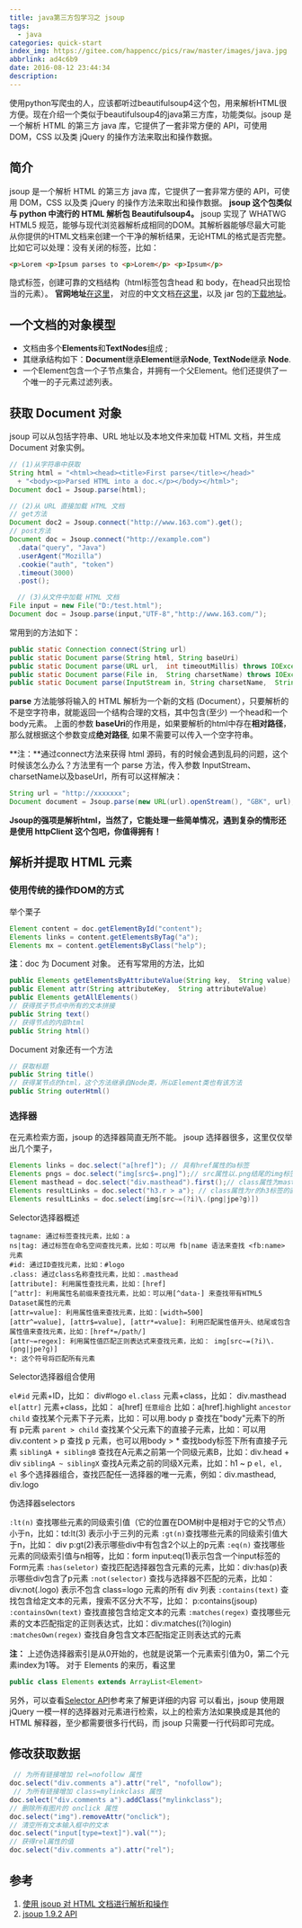 ```yaml
---
title: java第三方包学习之 jsoup
tags:
  - java
categories: quick-start
index_img: https://gitee.com/happencc/pics/raw/master/images/java.jpg
abbrlink: ad4c6b9
date: 2016-08-12 23:44:34
description:
---
```

使用python写爬虫的人，应该都听过beautifulsoup4这个包，用来解析HTML很方便。现在介绍一个类似于beautifulsoup4的java第三方库，功能类似。jsoup 是一个解析 HTML 的第三方 java 库，它提供了一套非常方便的 API，可使用 DOM，CSS 以及类 jQuery 的操作方法来取出和操作数据。
<!--more-->
## 简介
jsoup 是一个解析 HTML 的第三方 java 库，它提供了一套非常方便的 API，可使用 DOM，CSS 以及类 jQuery 的操作方法来取出和操作数据。
**jsoup 这个包类似与 python 中流行的 HTML 解析包 Beautifulsoup4。**
jsoup 实现了 WHATWG HTML5 规范，能够与现代浏览器解析成相同的DOM。其解析器能够尽最大可能从你提供的HTML文档来创建一个干净的解析结果，无论HTML的格式是否完整。比如它可以处理：没有关闭的标签，比如：

```html
<p>Lorem <p>Ipsum parses to <p>Lorem</p> <p>Ipsum</p>
```
隐式标签，创建可靠的文档结构（html标签包含head 和 body，在head只出现恰当的元素）。
**官网地址**[在这里](https://jsoup.org/)， 对应的中文文档[在这里](http://www.open-open.com/jsoup/parsing-a-document.htm)，以及 jar 包的[下载地址](https://jsoup.org/download)。
## 一个文档的对象模型
- 文档由多个**Elements**和**TextNodes**组成 ;
- 其继承结构如下：**Document**继承**Element**继承**Node**, **TextNode**继承 **Node**.
- 一个Element包含一个子节点集合，并拥有一个父Element。他们还提供了一个唯一的子元素过滤列表。

## 获取 Document 对象
jsoup 可以从包括字符串、URL 地址以及本地文件来加载 HTML 文档，并生成 Document 对象实例。

```java
// (1)从字符串中获取
String html = "<html><head><title>First parse</title></head>"
  + "<body><p>Parsed HTML into a doc.</p></body></html>";
Document doc1 = Jsoup.parse(html);

// (2)从 URL 直接加载 HTML 文档
// get方法
Document doc2 = Jsoup.connect("http://www.163.com").get();
// post方法
Document doc = Jsoup.connect("http://example.com")
  .data("query", "Java")
  .userAgent("Mozilla")
  .cookie("auth", "token")
  .timeout(3000)
  .post();

  // (3)从文件中加载 HTML 文档
File input = new File("D:/test.html");
Document doc = Jsoup.parse(input,"UTF-8","http://www.163.com/");
```
常用到的方法如下：

```java
public static Connection connect(String url)
public static Document parse(String html, String baseUri)
public static Document parse(URL url,  int timeoutMillis) throws IOException
public static Document parse(File in,  String charsetName) throws IOException
public static Document parse(InputStream in, String charsetName,  String baseUrl)  throws IOException
```
**parse** 方法能够将输入的 HTML 解析为一个新的文档 (Document），只要解析的不是空字符串，就能返回一个结构合理的文档，其中包含(至少) 一个head和一个body元素。
上面的参数 **baseUri**的作用是，如果要解析的html中存在**相对路径**，那么就根据这个参数变成**绝对路径**, 如果不需要可以传入一个空字符串。

**注：**通过connect方法来获得 html 源码，有的时候会遇到乱码的问题，这个时候该怎么办么？方法里有一个 parse 方法，传入参数 InputStream、charsetName以及baseUrl，所有可以这样解决：

```java
String url = "http://xxxxxxx";
Document document = Jsoup.parse(new URL(url).openStream(), "GBK", url);// 以 gbk 编码为栗。
```
**Jsoup的强项是解析html，当然了，它能处理一些简单情况，遇到复杂的情形还是使用 httpClient 这个包吧，你值得拥有！**

## 解析并提取 HTML 元素
### 使用传统的操作DOM的方式
举个栗子

```java
Element content = doc.getElementById("content");
Elements links = content.getElementsByTag("a");
Elements mx = content.getElementsByClass("help");
```
**注**：doc 为 Document 对象。
还有写常用的方法，比如

```java
public Elements getElementsByAttributeValue(String key,  String value)
public Element attr(String attributeKey,  String attributeValue)
public Elements getAllElements()
// 获得孩子节点中所有的文本拼接
public String text()
// 获得节点的内部html
public String html()
```
Document 对象还有一个方法

```java
// 获取标题
public String title()
// 获得某节点的html，这个方法继承自Node类，所以Element类也有该方法
public String outerHtml()
```
### 选择器
在元素检索方面，jsoup 的选择器简直无所不能。
jsoup 选择器很多，这里仅仅举出几个栗子，

```java
Elements links = doc.select("a[href]"); // 具有href属性的a标签
Elements pngs = doc.select("img[src$=.png]");// src属性以.png结尾的img标签
Element masthead = doc.select("div.masthead").first();// class属性为masthead的div标签中的第一个
Elements resultLinks = doc.select("h3.r > a"); // class属性为r的h3标签的直接子a标签
Elements resultLinks = doc.select(img[src~=(?i)\.(png|jpe?g)])
```
Selector选择器概述

```oth
tagname: 通过标签查找元素，比如：a
ns|tag: 通过标签在命名空间查找元素，比如：可以用 fb|name 语法来查找 <fb:name> 元素
#id: 通过ID查找元素，比如：#logo
.class: 通过class名称查找元素，比如：.masthead
[attribute]: 利用属性查找元素，比如：[href]
[^attr]: 利用属性名前缀来查找元素，比如：可以用[^data-] 来查找带有HTML5 Dataset属性的元素
[attr=value]: 利用属性值来查找元素，比如：[width=500]
[attr^=value], [attr$=value], [attr*=value]: 利用匹配属性值开头、结尾或包含属性值来查找元素，比如：[href*=/path/]
[attr~=regex]: 利用属性值匹配正则表达式来查找元素，比如： img[src~=(?i)\.(png|jpe?g)]
*: 这个符号将匹配所有元素
```
Selector选择器组合使用

`el#id` 元素+ID，比如： div#logo
`el.class` 元素+class，比如： div.masthead
`el[attr]` 元素+class，比如： a[href]
`任意组合` 比如：a[href].highlight
`ancestor child` 查找某个元素下子元素，比如：可以用.body p 查找在"body"元素下的所有 p元素
`parent > child` 查找某个父元素下的直接子元素，比如：可以用div.content > p 查找 p 元素，也可以用body > * 查找body标签下所有直接子元素
`siblingA + siblingB` 查找在A元素之前第一个同级元素B，比如：div.head + div
`siblingA ~ siblingX` 查找A元素之前的同级X元素，比如：h1 ~ p
`el, el, el` 多个选择器组合，查找匹配任一选择器的唯一元素，例如：div.masthead, div.logo

伪选择器selectors

`:lt(n)` 查找哪些元素的同级索引值（它的位置在DOM树中是相对于它的父节点）小于n，比如：td:lt(3) 表示小于三列的元素
`:gt(n)`查找哪些元素的同级索引值大于n，比如： div p:gt(2)表示哪些div中有包含2个以上的p元素
`:eq(n)` 查找哪些元素的同级索引值与n相等，比如：form input:eq(1)表示包含一个input标签的Form元素
`:has(seletor)` 查找匹配选择器包含元素的元素，比如：div:has(p)表示哪些div包含了p元素
`:not(selector)` 查找与选择器不匹配的元素，比如： div:not(.logo) 表示不包含 class=logo 元素的所有 div 列表
`:contains(text)` 查找包含给定文本的元素，搜索不区分大不写，比如： p:contains(jsoup)
`:containsOwn(text)` 查找直接包含给定文本的元素
`:matches(regex)` 查找哪些元素的文本匹配指定的正则表达式，比如：div:matches((?i)login)
`:matchesOwn(regex)` 查找自身包含文本匹配指定正则表达式的元素

**注：** 上述伪选择器索引是从0开始的，也就是说第一个元素索引值为0，第二个元素index为1等。
对于 Elements 的来历，看这里

```java
public class Elements extends ArrayList<Element>
```
另外，可以查看[Selector API](https://jsoup.org/apidocs/org/jsoup/select/Selector.html)参考来了解更详细的内容
可以看出，jsoup 使用跟 jQuery 一模一样的选择器对元素进行检索，以上的检索方法如果换成是其他的 HTML 解释器，至少都需要很多行代码，而 jsoup 只需要一行代码即可完成。

## 修改获取数据

```java
 // 为所有链接增加 rel=nofollow 属性
doc.select("div.comments a").attr("rel", "nofollow");
 // 为所有链接增加 class=mylinkclass 属性
doc.select("div.comments a").addClass("mylinkclass");
// 删除所有图片的 onclick 属性
doc.select("img").removeAttr("onclick");
// 清空所有文本输入框中的文本
doc.select("input[type=text]").val("");
// 获得rel属性的值
doc.select("div.comments a").attr("rel");
```

## 参考
1. [使用 jsoup 对 HTML 文档进行解析和操作](https://www.ibm.com/developerworks/cn/java/j-lo-jsouphtml/)
2. [jsoup 1.9.2 API](https://jsoup.org/apidocs/)
